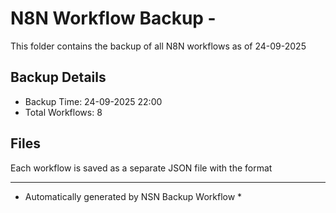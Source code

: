 # N8N Workflow Backup - 
This folder contains the backup of all N8N workflows as of 24-09-2025

## Backup Details
- Backup Time: 24-09-2025 22:00
- Total Workflows: 8

## Files
Each workflow is saved as a separate JSON file with the format

-----------
* Automatically generated by NSN Backup Workflow *